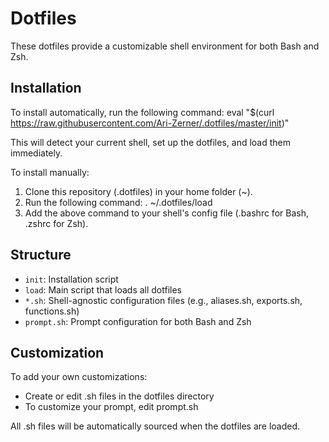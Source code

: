 # Dotfiles

These dotfiles provide a customizable shell environment for both Bash and Zsh.

## Installation

To install automatically, run the following command:
  eval "$(curl https://raw.githubusercontent.com/Ari-Zerner/.dotfiles/master/init)"

This will detect your current shell, set up the dotfiles, and load them immediately.

To install manually:
  1) Clone this repository (.dotfiles) in your home folder (~).
  2) Run the following command:
      . ~/.dotfiles/load
  3) Add the above command to your shell's config file (.bashrc for Bash, .zshrc for Zsh).

## Structure

- `init`: Installation script
- `load`: Main script that loads all dotfiles
- `*.sh`: Shell-agnostic configuration files (e.g., aliases.sh, exports.sh, functions.sh)
- `prompt.sh`: Prompt configuration for both Bash and Zsh

## Customization

To add your own customizations:
- Create or edit .sh files in the dotfiles directory
- To customize your prompt, edit prompt.sh

All .sh files will be automatically sourced when the dotfiles are loaded.
